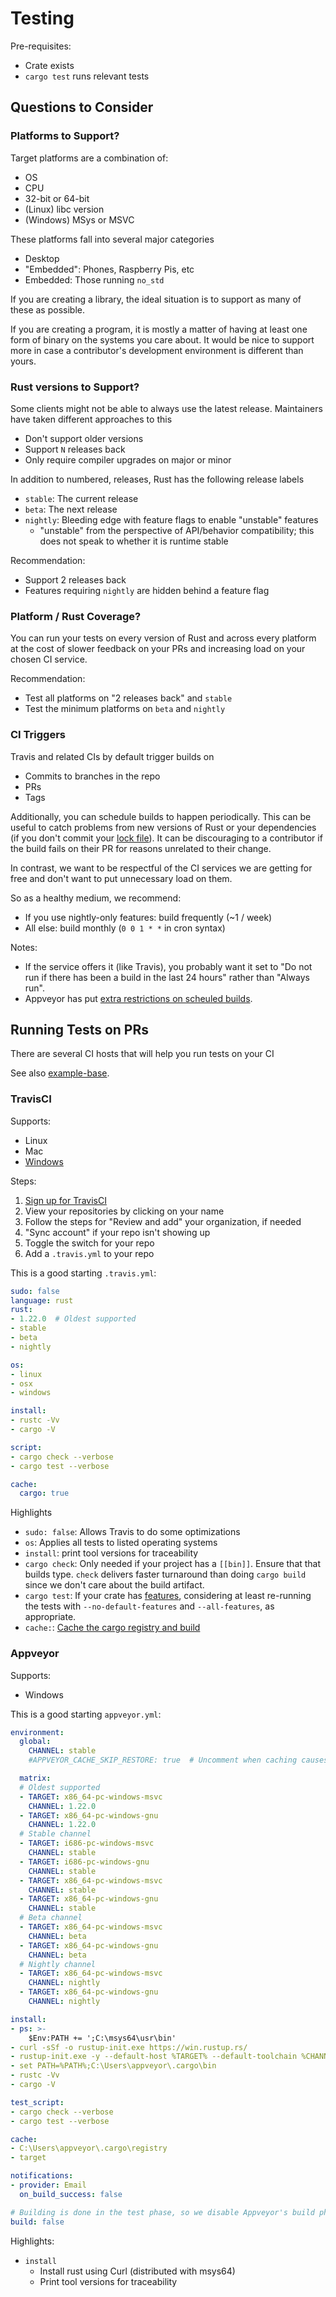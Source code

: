 # Testing

Pre-requisites:
- Crate exists
- `cargo test` runs relevant tests

## Questions to Consider

### Platforms to Support?

Target platforms are a combination of:
- OS
- CPU
- 32-bit or 64-bit
- (Linux) libc version
- (Windows) MSys or MSVC

These platforms fall into several major categories
- Desktop
- "Embedded": Phones, Raspberry Pis, etc
- Embedded: Those running `no_std`

If you are creating a library, the ideal situation is to support as many of these as possible.

If you are creating a program, it is mostly a matter of having at least one
form of binary on the systems you care about.  It would be nice to support more
in case a contributor's development environment is different than yours.

### Rust versions to Support?

Some clients might not be able to always use the latest release.  Maintainers have taken different approaches to this
- Don't support older versions
- Support `N` releases back
- Only require compiler upgrades on major or minor

In addition to numbered, releases, Rust has the following release labels
- `stable`: The current release
- `beta`: The next release
- `nightly`: Bleeding edge with feature flags to enable "unstable" features
  - "unstable" from the perspective of API/behavior compatibility; this does not speak to whether it is runtime stable

Recommendation:
- Support 2 releases back
- Features requiring `nightly` are hidden behind a feature flag

### Platform / Rust Coverage?

You can run your tests on every version of Rust and across every platform at
the cost of slower feedback on your PRs and increasing load on your chosen CI
service.

Recommendation:
- Test all platforms on "2 releases back" and `stable`
- Test the minimum platforms on `beta` and `nightly`

### CI Triggers

Travis and related CIs by default trigger builds on
- Commits to branches in the repo
- PRs
- Tags

Additionally, you can schedule builds to happen periodically.  This can be
useful to catch problems from new versions of Rust or your dependencies (if you
don't commit your [lock file][cargo-lock]). It can be discouraging to a
contributor if the build fails on their PR for reasons unrelated to their
change.

In contrast, we want to be respectful of the CI services we are getting for
free and don't want to put unnecessary load on them.

So as a healthy medium, we recommend:
- If you use nightly-only features: build frequently (~1 / week)
- All else: build monthly (`0 0 1 * *` in cron syntax)

Notes:
- If the service offers it (like Travis), you probably want it set to "Do not
  run if there has been a build in the last 24 hours" rather than "Always run".
- Appveyor has put [extra restrictions on scheuled builds][appveyor-cron].

[cargo-lock]: https://doc.rust-lang.org/cargo/guide/cargo-toml-vs-cargo-lock.html
[appveyor-cron]: https://www.appveyor.com/blog/2017/11/08/sheduled-builds-for-free-accounts/

## Running Tests on PRs

There are several CI hosts that will help you run tests on your CI

See also [example-base][example-base].

[example-base]: https://github.com/crate-ci/example-base

### TravisCI

Supports:
- Linux
- Mac
- [Windows](https://blog.travis-ci.com/2018-10-11-windows-early-release)

Steps:
1. [Sign up for TravisCI](https://travis-ci.org/)
2. View your repositories by clicking on your name
3. Follow the steps for "Review and add" your organization, if needed
4. "Sync account" if your repo isn't showing up
5. Toggle the switch for your repo
6. Add a `.travis.yml` to your repo

This is a good starting `.travis.yml`:
```yml
sudo: false
language: rust
rust:
- 1.22.0  # Oldest supported
- stable
- beta
- nightly

os:
- linux
- osx
- windows

install:
- rustc -Vv
- cargo -V

script:
- cargo check --verbose
- cargo test --verbose

cache:
  cargo: true
```

Highlights
- `sudo: false`: Allows Travis to do some optimizations
- `os`: Applies all tests to listed operating systems
- `install`: print tool versions for traceability
- `cargo check`: Only needed if your project has a `[[bin]]`.  Ensure that that
  builds type. `check` delivers faster turnaround than doing `cargo build`
  since we don't care about the build artifact.
- `cargo test`: If your crate has [features][cargo-features], considering at
  least re-running the tests with `--no-default-features` and `--all-features`,
  as appropriate.
- `cache:`: [Cache the cargo registry and build][travis-cache]

[cargo-features]: https://doc.rust-lang.org/cargo/reference/manifest.html#the-features-section
[travis-cache]: https://docs.travis-ci.com/user/caching/#Rust-Cargo-cache

### Appveyor

Supports:
- Windows

This is a good starting `appveyor.yml`:
```yml
environment:
  global:
    CHANNEL: stable
    #APPVEYOR_CACHE_SKIP_RESTORE: true  # Uncomment when caching causes problems

  matrix:
  # Oldest supported
  - TARGET: x86_64-pc-windows-msvc
    CHANNEL: 1.22.0
  - TARGET: x86_64-pc-windows-gnu
    CHANNEL: 1.22.0
  # Stable channel
  - TARGET: i686-pc-windows-msvc
    CHANNEL: stable
  - TARGET: i686-pc-windows-gnu
    CHANNEL: stable
  - TARGET: x86_64-pc-windows-msvc
    CHANNEL: stable
  - TARGET: x86_64-pc-windows-gnu
    CHANNEL: stable
  # Beta channel
  - TARGET: x86_64-pc-windows-msvc
    CHANNEL: beta
  - TARGET: x86_64-pc-windows-gnu
    CHANNEL: beta
  # Nightly channel
  - TARGET: x86_64-pc-windows-msvc
    CHANNEL: nightly
  - TARGET: x86_64-pc-windows-gnu
    CHANNEL: nightly

install:
- ps: >-
    $Env:PATH += ';C:\msys64\usr\bin'
- curl -sSf -o rustup-init.exe https://win.rustup.rs/
- rustup-init.exe -y --default-host %TARGET% --default-toolchain %CHANNEL%
- set PATH=%PATH%;C:\Users\appveyor\.cargo\bin
- rustc -Vv
- cargo -V

test_script:
- cargo check --verbose
- cargo test --verbose

cache:
- C:\Users\appveyor\.cargo\registry
- target

notifications:
- provider: Email
  on_build_success: false

# Building is done in the test phase, so we disable Appveyor's build phase.
build: false
```

Highlights:
- `install`
  - Install rust using Curl (distributed with msys64)
  - Print tool versions for traceability
